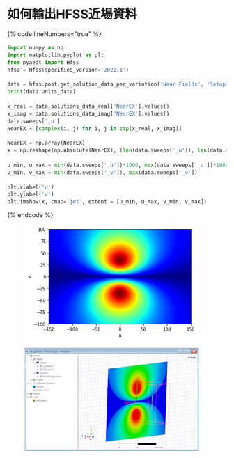 # 如何輸出HFSS近場資料

{% code lineNumbers="true" %}
```python
import numpy as np
import matplotlib.pyplot as plt
from pyaedt import Hfss
hfss = Hfss(specified_version='2022.1')

data = hfss.post.get_solution_data_per_variation('Near Fields', 'Setup1 : LastAdaptive', "Rectangle1", expression='NearEX')
print(data.units_data)

x_real = data.solutions_data_real['NearEX'].values()
x_imag = data.solutions_data_imag['NearEX'].values()
data.sweeps['_u']
NearEX = [complex(i, j) for i, j in zip(x_real, x_imag)]

NearEX = np.array(NearEX)
x = np.reshape(np.absolute(NearEX), (len(data.sweeps['_u']), len(data.sweeps['_v'])))

u_min, u_max = min(data.sweeps['_u'])*1000, max(data.sweeps['_u'])*1000
v_min, v_max = min(data.sweeps['_v']), max(data.sweeps['_v'])

plt.xlabel('u')
plt.ylabel('v')
plt.imshow(x, cmap='jet', extent = [u_min, u_max, v_min, v_max])
```
{% endcode %}

<figure><img src="../../.gitbook/assets/image (2) (4).png" alt=""><figcaption></figcaption></figure>

<figure><img src="../../.gitbook/assets/image (8).png" alt=""><figcaption></figcaption></figure>
